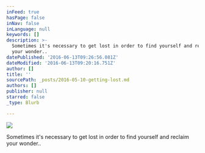 ```yaml
---
inFeed: true
hasPage: false
inNav: false
inLanguage: null
keywords: []
description: >-
  Sometimes it's necessary to get lost in order to find yourself and reclaim
  your wonder.. 
datePublished: '2016-06-13T09:26:56.081Z'
dateModified: '2016-06-13T09:20:16.751Z'
author: []
title: ''
sourcePath: _posts/2016-05-10-getting-lost.md
authors: []
publisher: null
starred: false
_type: Blurb

---
```

![](https://the-grid-user-content.s3-us-west-2.amazonaws.com/1485cc7b-2661-438d-978a-01c9af5e3006.jpg)

Sometimes it's necessary to get lost in order to find yourself and reclaim your wonder..